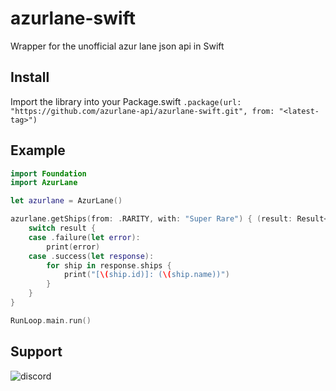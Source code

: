 # azurlane-swift
Wrapper for the unofficial azur lane json api in Swift

## Install
Import the library into your Package.swift
`.package(url: "https://github.com/azurlane-api/azurlane-swift.git", from: "<latest-tag>")`

## Example
```swift
import Foundation
import AzurLane

let azurlane = AzurLane()

azurlane.getShips(from: .RARITY, with: "Super Rare") { (result: Result<ShipsResponse, AzurLaneAPIError>) in
    switch result {
    case .failure(let error):
        print(error)
    case .success(let response):
        for ship in response.ships {
            print("[\(ship.id)]: (\(ship.name))")
        }
    }
}

RunLoop.main.run()
```

## Support
![discord](https://discordapp.com/api/v6/guilds/240059867744698368/widget.png?style=banner2)
